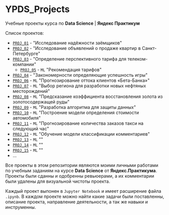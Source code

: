 # YPDS_Projects

Учебные проекты курса по **Data Science** | **Яндекс Практикум**

Список проектов:

- [`PROJ_01`](https://github.com/imeleges/YPDS_Projects/tree/main/PROJ_01) - "Исследование надёжности заёмщиков"
- [`PROJ_02`](https://github.com/imeleges/YPDS_Projects/tree/main/PROJ_02) - "Исследование объявлений о продаже квартир в Санкт-Петербурге"
- [`PROJ_03`](https://github.com/imeleges/YPDS_Projects/tree/main/PROJ_03) - "Определение перспективного тарифа для телеком-компании"
  - [`PROJ_05`](https://github.com/imeleges/YPDS_Projects/tree/main/PROJ_05) - `ML` "Рекомендация тарифов"
- [`PROJ_04`](https://github.com/imeleges/YPDS_Projects/tree/main/PROJ_04) - "Закономерности определяющие успешность игры"
- [`PROJ_06`](https://github.com/imeleges/YPDS_Projects/tree/main/PROJ_06) - `ML` "Прогнозирование оттока клиентов «Бета-Банка»"
- [`PROJ_07`](https://github.com/imeleges/YPDS_Projects/tree/main/PROJ_07) - `ML` "Выбор региона для разработки новых нефтяных месторождений"
- [`PROJ_08`](https://github.com/imeleges/YPDS_Projects/tree/main/PROJ_08) - `ML` "Предсказание коэффициента восстановления золота из золотосодержащей руды"
- [`PROJ_09`](https://github.com/imeleges/YPDS_Projects/tree/main/PROJ_09) - `ML` "Разработка алгоритма для защиты данных"
- [`PROJ_10`](https://github.com/imeleges/YPDS_Projects/tree/main/PROJ_10) - `ML` "Построение модели определения стоимости автомобиля"
- [`PROJ_11`](https://github.com/imeleges/YPDS_Projects/tree/main/PROJ_11) - `ML` "Прогнозирование количества заказов такси на следующий час"
- [`PROJ_12`](https://github.com/imeleges/YPDS_Projects/tree/main/PROJ_12) - `ML` "Обучение модели классификации комментариев"
- [`PROJ_13`](https://github.com/imeleges/YPDS_Projects/tree/main/PROJ_13) - `ML` ""
- [`PROJ_14`](https://github.com/imeleges/YPDS_Projects/tree/main/PROJ_14) - `ML` ""
- [`PROJ_15`](https://github.com/imeleges/YPDS_Projects/tree/main/PROJ_15) - `ML` ""
- ...

Все проекты в этом репозитории являются моими личными работами по учебным заданиям на курсе **Data Science** от **Яндекс.Практикума**.
Проекты были сданны и одобренны ревьюерами, а их комментарии были удалены для визуальной чистоты проекта.  

Каждый проект выпонен в `Jupyter Notebook` и  имеет расширение файла `.ipynb`. В каждом проекте можно найти какие задачи были поставленны, описание проекта, направление деятельности, а так же навыки и инструменны.